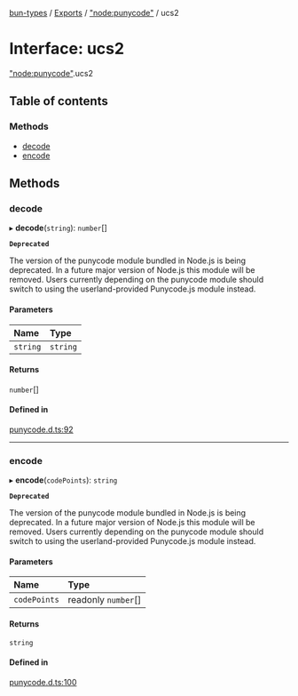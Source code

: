 [bun-types](https://github.com/oven-sh/bun-types/blob/master/api-docs/README.md) / [Exports](https://github.com/oven-sh/bun-types/blob/master/api-docs/modules.md) / ["node:punycode"](https://github.com/oven-sh/bun-types/blob/master/api-docs/modules/node_punycode_.md) / ucs2

# Interface: ucs2

["node:punycode"](https://github.com/oven-sh/bun-types/blob/master/api-docs/modules/node_punycode_.md).ucs2

## Table of contents

### Methods

- [decode](https://github.com/oven-sh/bun-types/blob/master/api-docs/interfaces/node_punycode_.ucs2.md#decode)
- [encode](https://github.com/oven-sh/bun-types/blob/master/api-docs/interfaces/node_punycode_.ucs2.md#encode)

## Methods

### decode

▸ **decode**(`string`): `number`[]

**`Deprecated`**

The version of the punycode module bundled in Node.js is being deprecated.
In a future major version of Node.js this module will be removed.
Users currently depending on the punycode module should switch to using
the userland-provided Punycode.js module instead.

#### Parameters

| Name | Type |
| :------ | :------ |
| `string` | `string` |

#### Returns

`number`[]

#### Defined in

[punycode.d.ts:92](https://github.com/valgaze/bun-types/blob/6f8dbf8/punycode.d.ts#L92)

___

### encode

▸ **encode**(`codePoints`): `string`

**`Deprecated`**

The version of the punycode module bundled in Node.js is being deprecated.
In a future major version of Node.js this module will be removed.
Users currently depending on the punycode module should switch to using
the userland-provided Punycode.js module instead.

#### Parameters

| Name | Type |
| :------ | :------ |
| `codePoints` | readonly `number`[] |

#### Returns

`string`

#### Defined in

[punycode.d.ts:100](https://github.com/valgaze/bun-types/blob/6f8dbf8/punycode.d.ts#L100)
